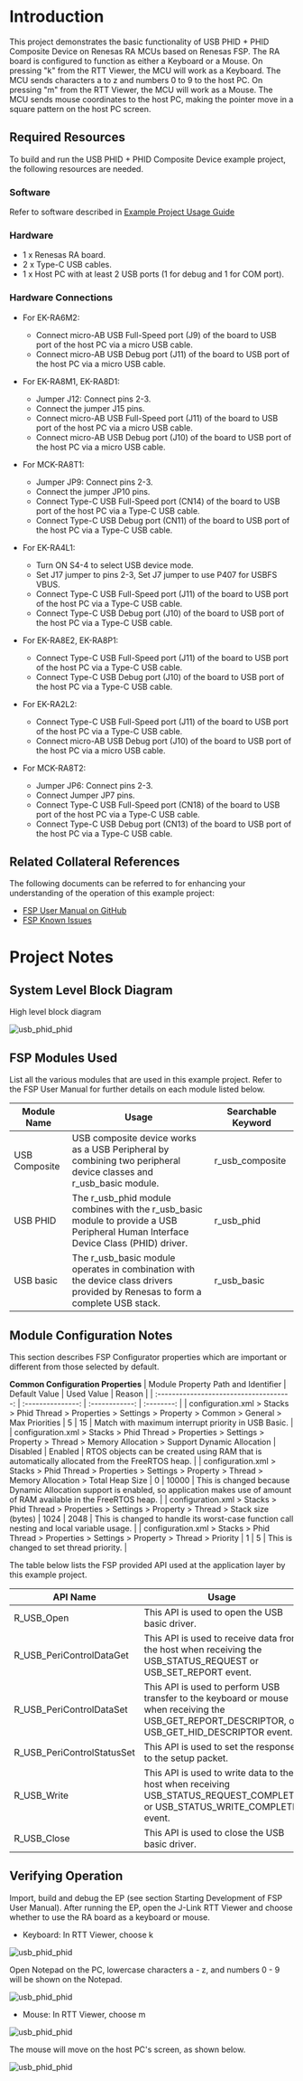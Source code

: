 # Introduction #
This project demonstrates the basic functionality of USB PHID + PHID Composite Device on Renesas RA MCUs based on Renesas FSP. The RA board is configured to function as either a Keyboard or a Mouse. On pressing "k" from the RTT Viewer, the MCU will work as a Keyboard. The MCU sends characters a to z and numbers 0 to 9 to the host PC. On pressing "m" from the RTT Viewer, the MCU will work as a Mouse. The MCU sends mouse coordinates to the host PC, making the pointer move in a square pattern on the host PC screen.

## Required Resources ##
To build and run the USB PHID + PHID Composite Device example project, the following resources are needed.

### Software ###
Refer to software described in [Example Project Usage Guide](https://github.com/renesas/ra-fsp-examples/blob/master/example_projects/Example%20Project%20Usage%20Guide.pdf)

### Hardware ###
*	1 x Renesas RA board.
*	2 x Type-C USB cables.
*   1 x Host PC with at least 2 USB ports (1 for debug and 1 for COM port).

### Hardware Connections ###
* For EK-RA6M2:
    * Connect micro-AB USB Full-Speed port (J9) of the board to USB port of the host PC via a micro USB cable.
    * Connect micro-AB USB Debug port (J11) of the board to USB port of the host PC via a micro USB cable.

* For EK-RA8M1, EK-RA8D1:
    * Jumper J12: Connect pins 2-3.
    * Connect the jumper J15 pins.
    * Connect micro-AB USB Full-Speed port (J11) of the board to USB port of the host PC via a micro USB cable.
    * Connect micro-AB USB Debug port (J10) of the board to USB port of the host PC via a micro USB cable.

* For MCK-RA8T1:
    * Jumper JP9: Connect pins 2-3.
    * Connect the jumper JP10 pins.
    * Connect Type-C USB Full-Speed port (CN14) of the board to USB port of the host PC via a Type-C USB cable.
    * Connect Type-C USB Debug port (CN11) of the board to USB port of the host PC via a Type-C USB cable.

* For EK-RA4L1:
    * Turn ON S4-4 to select USB device mode.
    * Set J17 jumper to pins 2-3, Set J7 jumper to use P407 for USBFS VBUS.
    * Connect Type-C USB Full-Speed port (J11) of the board to USB port of the host PC via a Type-C USB cable.
    * Connect Type-C USB Debug port (J10) of the board to USB port of the host PC via a Type-C USB cable.

* For EK-RA8E2, EK-RA8P1:
    * Connect Type-C USB Full-Speed port (J11) of the board to USB port of the host PC via a Type-C USB cable.
    * Connect Type-C USB Debug port (J10) of the board to USB port of the host PC via a Type-C USB cable.

* For EK-RA2L2:
    * Connect Type-C USB Full-Speed port (J11) of the board to USB port of the host PC via a Type-C USB cable.
    * Connect micro-AB USB Debug port (J10) of the board to USB port of the host PC via a micro USB cable.

* For MCK-RA8T2:
    * Jumper JP6: Connect pins 2-3.
    * Connect Jumper JP7 pins.
    * Connect Type-C USB Full-Speed port (CN18) of the board to USB port of the host PC via a Type-C USB cable.
    * Connect Type-C USB Debug port (CN13) of the board to USB port of the host PC via a Type-C USB cable.

## Related Collateral References
The following documents can be referred to for enhancing your understanding of the operation of this example project:
* [FSP User Manual on GitHub](https://renesas.github.io/fsp/)
* [FSP Known Issues](https://github.com/renesas/fsp/issues)

# Project Notes #
## System Level Block Diagram ##
 High level block diagram

![usb_phid_phid](images/USB_PHID_PHID.png "High Level Block Diagram")

## FSP Modules Used ##
List all the various modules that are used in this example project. Refer to the FSP User Manual for further details on each module listed below.

| Module Name | Usage | Searchable Keyword  |
|-------------|-----------------------------------------------|-----------------------------------------------|
|USB Composite | USB composite device works as a USB Peripheral by combining two peripheral device classes and r_usb_basic module. | r_usb_composite |
|USB PHID | The r_usb_phid module combines with the r_usb_basic module to provide a USB Peripheral Human Interface Device Class (PHID) driver. | r_usb_phid |
|USB basic | The r_usb_basic module operates in combination with the device class drivers provided by Renesas to form a complete USB stack. | r_usb_basic |

## Module Configuration Notes ##
This section describes FSP Configurator properties which are important or different from those selected by default.

**Common Configuration Properties**
|   Module Property Path and Identifier   |   Default Value   |   Used Value   |   Reason   |
| :-------------------------------------: | :---------------: | :------------: | :--------: |
| configuration.xml > Stacks > Phid Thread > Properties > Settings > Property > Common > General > Max Priorities | 5 | 15 | Match with maximum interrupt priority in USB Basic. |
| configuration.xml > Stacks > Phid Thread > Properties > Settings > Property > Thread > Memory Allocation > Support Dynamic Allocation | Disabled | Enabled | RTOS objects can be created using RAM that is automatically allocated from the FreeRTOS heap. |
| configuration.xml > Stacks > Phid Thread > Properties > Settings > Property > Thread > Memory Allocation > Total Heap Size | 0 | 10000 | This is changed because Dynamic Allocation support is enabled, so application makes use of amount of RAM available in the FreeRTOS heap. |
| configuration.xml > Stacks > Phid Thread > Properties > Settings > Property > Thread > Stack size (bytes) | 1024 | 2048 | This is changed to handle its worst-case function call nesting and local variable usage. |
| configuration.xml > Stacks > Phid Thread > Properties > Settings > Property > Thread > Priority | 1 | 5 | This is changed to set thread priority. |

The table below lists the FSP provided API used at the application layer by this example project.

| API Name    | Usage                                                                          |
|-------------|--------------------------------------------------------------------------------|
| R_USB_Open | This API is used to open the USB basic driver. |
| R_USB_PeriControlDataGet | This API is used to receive data from the host when receiving the USB_STATUS_REQUEST or USB_SET_REPORT event. |
| R_USB_PeriControlDataSet | This API is used to perform USB transfer to the keyboard or mouse when receiving the USB_GET_REPORT_DESCRIPTOR, or USB_GET_HID_DESCRIPTOR event. |
| R_USB_PeriControlStatusSet | This API is used to set the response to the setup packet. |
| R_USB_Write | This API is used to write data to the host when receiving USB_STATUS_REQUEST_COMPLETE or USB_STATUS_WRITE_COMPLETE event. |
| R_USB_Close | This API is used to close the USB basic driver. |

## Verifying Operation ##
Import, build and debug the EP (see section Starting Development of FSP User Manual). After running the EP, open the J-Link RTT Viewer and choose whether to use the RA board as a keyboard or mouse.

* Keyboard:
In RTT Viewer, choose k

![usb_phid_phid](images/RTT_Viewer_Keyboard.png "Choose K Keyboard")

Open Notepad on the PC, lowercase characters a - z, and numbers 0 - 9 will be shown on the Notepad.

![usb_phid_phid](images/Keyboard_result.png "Keyboard's result")

* Mouse:
In RTT Viewer, choose m

![usb_phid_phid](images/RTT_Viewer_Mouse.png "Choose M Mouse")  

The mouse will move on the host PC's screen, as shown below.

![usb_phid_phid](images/Mouse_result.png "Mouse's result")
